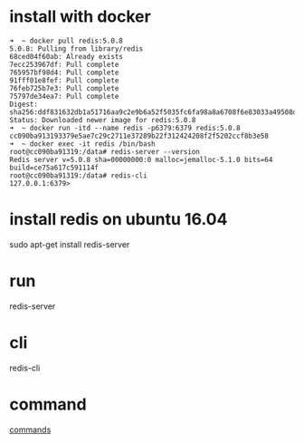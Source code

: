 # install with docker
```
➜  ~ docker pull redis:5.0.8
5.0.8: Pulling from library/redis
68ced04f60ab: Already exists
7ecc253967df: Pull complete
765957bf98d4: Pull complete
91fff01e8fef: Pull complete
76feb725b7e3: Pull complete
75797de34ea7: Pull complete
Digest: sha256:ddf831632db1a51716aa9c2e9b6a52f5035fc6fa98a8a6708f6e83033a49508d
Status: Downloaded newer image for redis:5.0.8
➜  ~ docker run -itd --name redis -p6379:6379 redis:5.0.8
cc090ba913193379e5ae7c29c2711e37289b22f312424208f2f5202ccf8b3e58
➜  ~ docker exec -it redis /bin/bash
root@cc090ba91319:/data# redis-server --version  
Redis server v=5.0.8 sha=00000000:0 malloc=jemalloc-5.1.0 bits=64 build=ce75a617c591114f
root@cc090ba91319:/data# redis-cli
127.0.0.1:6379>

```
# install redis on ubuntu 16.04
sudo apt-get install redis-server

# run
redis-server

# cli
redis-cli

# command
[commands](http://www.runoob.com/redis/redis-lists.html)
